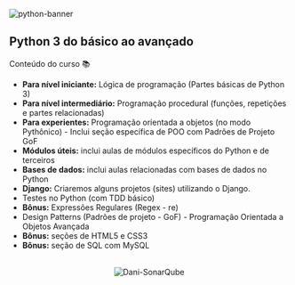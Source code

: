 ![python-banner](https://user-images.githubusercontent.com/83096774/160255650-d94cf2e3-9fa5-4a66-9488-ed67fcc06d2c.png)
## Python 3 do básico ao avançado

Conteúdo do curso :books:
<ul>
  <li><strong>Para nível iniciante:</strong> Lógica de programação (Partes básicas de Python 3)</li> 
    <li><strong>Para nível intermediário:</strong> Programação procedural (funções, repetições e partes relacionadas) </li>
    <li><strong>Para experientes:</strong> Programação orientada a objetos (no modo Pythônico) - Inclui seção específica de POO com Padrões de Projeto GoF</li>
    <li><strong>Módulos úteis:</strong> inclui aulas de módulos específicos do Python e de terceiros</li>
    <li><strong>Bases de dados:</strong> inclui aulas relacionadas com bases de dados no Python</li>
    <li><strong>Django:</strong> Criaremos alguns projetos (sites) utilizando o Django.</li>
    <li>Testes no Python (com TDD básico)</li>
    <li><strong>Bônus:</strong> Expressões Regulares (Regex - re)</li>
    <li>Design Patterns (Padrões de projeto - GoF) - Programação Orientada a Objetos Avançada</li>
    <li><strong>Bônus:</strong> seções de HTML5 e CSS3</li>
    <li><strong>Bônus:</strong> seção de SQL com MySQL</li>
</ul>
</br>
<div align="center">
  <img title="SonarQube" alt="Dani-SonarQube" src="https://sonarcloud.io/images/project_badges/sonarcloud-black.svg">
</div>

